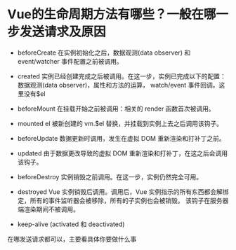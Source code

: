# Vue的生命周期方法有哪些？一般在哪一步发送请求及原因
- beforeCreate 在实例初始化之后，数据观测(data observer) 和 event/watcher 事件配置之前被调用。

- created 实例已经创建完成之后被调用。在这一步，实例已完成以下的配置：数据观测(data observer)，属性和方法的运算， watch/event 事件回调。这里没有$el

- beforeMount 在挂载开始之前被调用：相关的 render 函数首次被调用。

- mounted el 被新创建的 vm.$el 替换，并挂载到实例上去之后调用该钩子。

- beforeUpdate 数据更新时调用，发生在虚拟 DOM 重新渲染和打补丁之前。

- updated 由于数据更改导致的虚拟 DOM 重新渲染和打补丁，在这之后会调用该钩子。

- beforeDestroy 实例销毁之前调用。在这一步，实例仍然完全可用。

- destroyed Vue 实例销毁后调用。调用后，Vue 实例指示的所有东西都会解绑定，所有的事件监听器会被移除，所有的子实例也会被销毁。 该钩子在服务器端渲染期间不被调用。

- keep-alive (activated 和 deactivated)

在哪发送请求都可以，主要看具体你要做什么事